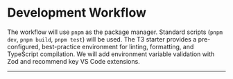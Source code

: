 # Development Workflow

The workflow will use `pnpm` as the package manager. Standard scripts (`pnpm dev`, `pnpm build`, `pnpm test`) will be used. The T3 starter provides a pre-configured, best-practice environment for linting, formatting, and TypeScript compilation. We will add environment variable validation with Zod and recommend key VS Code extensions.

---
